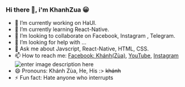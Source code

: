 ### Hi there 👋, i'm KhanhZua 😀


- 🔭 I’m currently working on HaUI.
- 🌱 I’m currently learning React-Native.
- 👯 I’m looking to collaborate on Facebook, Instagram , Telegram.
- 🤔 I’m looking for help with ...
- 💬 Ask me about Javscript, React-Native, HTML, CSS. 
- 📫 How to reach me: [Facebook: Khánh(Zùa)](https://www.facebook.com/khanh0124), [YouTube](https://www.youtube.com/channel/UCU2ESMD1XlHzwBAvXF1BtYw), 
[Instagram](https://www.instagram.com/khanh.0124/) ![enter image description here](https://giphy.com/gifs/hello-Cmr1OMJ2FN0B2)
- 😄 Pronouns: Khánh Zùa, He, His :> ~~khánh~~
- ⚡ Fun fact: Hate anyone who interrupts

